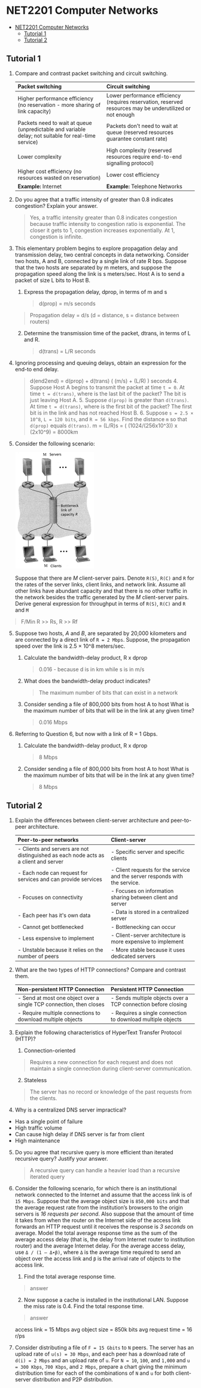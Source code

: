 # NET2201 Computer Networks

- [NET2201 Computer Networks](#net2201-computer-networks)
  - [Tutorial 1](#tutorial-1)
  - [Tutorial 2](#tutorial-2)

## Tutorial 1

1. Compare and contrast packet switching and circuit switching.

   | Packet switching                                                                                     | Circuit switching                                                                                         |
   | ---------------------------------------------------------------------------------------------------- | --------------------------------------------------------------------------------------------------------- |
   | Higher performance efficiency (no reservation - more sharing of link capacity)                       | Lower performance efficiency (requires reservation, reserved resources may be underutilized or not enough |
   | Packets need to wait at queue (unpredictable and variable delay; not suitable for real-time service) | Packets don't need to wait at queue (reserved resources guarantee constant rate)                          |
   | Lower complexity                                                                                     | High complexity (reserved resources require end-to-end signalling protocol)                               |
   | Higher cost efficiency (no resources wasted on reservation)                                          | Lower cost efficiency                                                                                     |
   | **Example:** Internet                                                                                | **Example:** Telephone Networks                                                                           |

2. Do you agree that a traffic intensity of greater than 0.8 indicates congestion? Explain your answer.
	> Yes, a traffic intensity greater than 0.8 indicates congestion because traffic intensity to congestion ratio is exponential. The closer it gets to 1, congestion increases exponentially. At 1, congestion is infinite.

3. This elementary problem begins to explore propagation delay and transmission delay, two central concepts in data networking. Consider two hosts, A and B, connected by a single link of rate R bps. Suppose that the two hosts are separated by m meters, and suppose the propagation speed along the link is s meters/sec. Host A is to send a packet of size L bits to Host B.
	1. Express the propagation delay, dprop, in terms of m and s
		> d(prop) = m/s seconds
    > Propagation delay = d/s (d = distance, s = distance between routers)
	2. Determine the transmission time of the packet, dtrans, in terms of L and R.
		> d(trans) = L/R seconds
  3. Ignoring processing and queuing delays, obtain an expression for the end-to end delay.
		> d(end2end) = d(prop) + d(trans) ( (m/s) + (L/R) ) seconds
	4. Suppose Host A begins to transmit the packet at time `t = 0`. At time `t = d(trans)`, where is the last bit of the packet?
		> The bit is just leaving Host A.
	5. Suppose `d(prop)` is greater than `d(trans)`. At time `t = d(trans)`, where is the first bit of the packet?
		> The first bit is in the link and has not reached Host B.
	6. Suppose `s = 2.5 × 10^8`, `L = 120 bits`, and `R = 56 kbps`. Find the distance `m` so that `d(prop)` equals `d(trans)`.
		> m = (L/R)s = ( (1024/(256x10^3)) x (2x10^9) = 8000km

4. Consider the following scenario:

    ![](./assets/net2201-tut1a.png)

    Suppose that there are *M* client-server pairs. Denote `R(S)`, `R(C)` and `R` for the rates of the server links, client links, and network link. Assume all other links have abundant capacity and that there is no other traffic in the network besides the traffic generated by the *M* client-server pairs. Derive general expression for throughput in terms of `R(S)`, `R(C)` and `R` and `M`

  > F/Min R >> Rs, R >> Rf

5. Suppose two hosts, *A* and *B*, are separated by 20,000 kilometers and are connected by a direct link of `R = 2 Mbps`. Suppose, the propagation speed over the link is 2.5 × 10^8 meters/sec.
	1. Calculate the bandwidth-delay product, R x dprop
		> 0.016 - because d is in km while s is in m/s
	2. What does the bandwidth-delay product indicates?
		> The maximum number of bits that can exist in a network
	3. Consider sending a file of 800,000 bits from host A to host What is the maximum number of bits that will be in the link at any given time?
		> 0.016 Mbps

6. Referring to Question 6, but now with a link of R = 1 Gbps.
	1. Calculate the bandwidth-delay product, R x dprop
		> 8 Mbps
	2. Consider sending a file of 800,000 bits from host A to host What is the maximum number of bits that will be in the link at any given time?
		> 8 Mbps


## Tutorial 2

1. Explain the differences between client-server architecture and peer-to-peer architecture.

   | Peer-to-peer networks                                                                | Client-server                                                               |
   | ------------------------------------------------------------------------------------ | --------------------------------------------------------------------------- |
   | - Clients and servers are not distinguished as each node acts as a client and server | - Specific server and specific clients                                      |
   | - Each node can request for services and can provide services                        | - Client requests for the service and the server responds with the service. |
   | - Focuses on connectivity                                                            | - Focuses on information sharing between client and server                  |
   | - Each peer has it's own data                                                        | - Data is stored in a centralized server                                    |
   | - Cannot get bottlenecked                                                            | - Bottlenecking can occur                                                   |
   | - Less expensive to implement                                                        | - Client-server architecture is more expensive to implement                 |
   | - Unstable because it relies on the number of peers                                  | - More stable because it uses dedicated servers                             |

2. What are the two types of HTTP connections? Compare and contrast them.

   | Non-persistent HTTP Connection                                      | Persistent HTTP Connection                                    |
   | ------------------------------------------------------------------- | ------------------------------------------------------------- |
   | - Send at most one object over a single TCP connection, then closes | - Sends multiple objects over a TCP connection before closing |
   | - Require multiple connections to download multiple objects         | - Requires a single connection to download multiple objects   |

3. Explain the following characteristics of HyperText Transfer Protocol (HTTP)?
	1. Connection-oriented
	> Requires a new connection for each request and does not maintain a single connection during client-server communication.
	2. Stateless
   > The server has no record or knowledge of the past requests from the clients.

4. Why is a centralized DNS server impractical?
  - Has a single point of failure
  - High traffic volume
  - Can cause high delay if DNS server is far from client
  - High maintenance

5. Do you agree that recursive query is more efficient than iterated recursive query? Justify your answer.
   > A recursive query can handle a heavier load than a recursive iterated query

6. Consider the following scenario, for which there is an institutional network connected to the Internet and assume that the access link is of `15 Mbps`. Suppose that the average object size is `850,000 bits` and that the average request rate from the institution’s browsers to the origin servers is *16 requests per second*. Also suppose that the amount of time it takes from when the router on the Internet side of the access link forwards an HTTP request until it receives the response is *3 seconds* on average. Model the total average response time as the sum of the average access delay (that is, the delay from Internet router to institution router) and the average Internet delay. For the average access delay, use `Δ / (1 ‒ Δ∙β)`, where `Δ` is the average time required to send an object over the access link and `β` is the arrival rate of objects to the access link.
	1. Find the total average response time.
   > answer
	2. Now suppose a cache is installed in the institutional LAN. Suppose the miss rate is 0.4. Find the total response time.
   > answer

   access link = 15 Mbps
avg object size = 850k bits
avg request time = 16 r/ps

7. Consider distributing a file of `F = 15 Gbits` to `N` peers. The server has an upload rate of `u(s) = 30 Mbps`, and each peer has a download rate of `d(i) = 2 Mbps` and an upload rate of `u`. For `N = 10`, `100`, and `1,000` and `u = 300 Kbps`, `700 Kbps`, and `2 Mbps`, prepare a chart giving the minimum distribution time for each of the combinations of `N` and `u` for both client-server distribution and P2P distribution.
